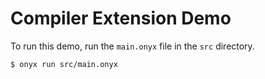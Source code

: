 # Compiler Extension Demo

To run this demo, run the `main.onyx` file in the `src` directory.

```shell
$ onyx run src/main.onyx
```

